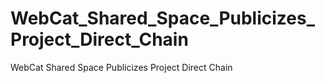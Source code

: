 # WebCat_Shared_Space_Publicizes_Project_Direct_Chain
WebCat Shared Space Publicizes Project Direct Chain
